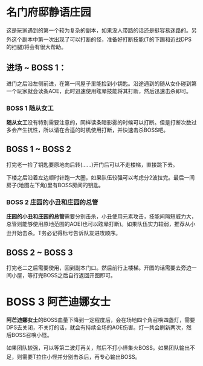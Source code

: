 # 名门府邸静语庄园

这是玩家遇到的第一个较为复杂的副本，如果没人带路的话还是挺容易迷路的。另外这个副本中第一次出现了可以打断的怪，准备好打断技能(<img class="no-zoom sm-icon" :src="$withBase('/images/jobs/tank.png')" height="20">T的下踢和<img class="no-zoom sm-icon" :src="$withBase('/images/jobs/dps.png')" height="20">近战DPS的扫腿)将会有很大帮助。

## 进场 ~ BOSS 1：

进门之后沿左侧前进，在第一间屋子里能捡到小钥匙。沿途遇到的随从女仆碰到第一个玩家就会读条AOE，此时迅速使用眩晕技能将其打断，然后迅速击杀即可。

### BOSS 1 随从女工
**随从女工**没有特别需要注意的，同样读条暗影雾的时候可以打断。但是打断次数过多会产生抗性，所以请在合适的时机使用打断，并快速击杀BOSS吧。

## BOSS 1 ~ BOSS 2

打完老一捡了钥匙要原地向后转(……)开门后可以不走楼梯，直接跳下去。

下楼之后沿着左边顺时针跑一大圈，如果队伍较强可以考虑分2波拉完。最后一间房子(地图左下角)里有BOSS房间的钥匙。

### BOSS 2 庄园的小丑和庄园的总管

**庄园的小丑和庄园的总管**需要分别击杀，小丑使用元素攻击，技能间隔短威力大，总管则能够使用原地范围的AOE(也可以眩晕打断)。如果队伍实力较弱，推荐从小丑开始击杀。<img class="no-zoom sm-icon" :src="$withBase('/images/jobs/tank.png')" height="20">T务必记得标号告诉队友进攻顺序。

## BOSS 2 ~ BOSS 3

打完老二之后需要使用<Action name="返回" />，回到副本门口。然后前行上楼梯。开图的话需要去旁边一间小屋，等打完BOSS之后自行返回开图即可。

# BOSS 3 阿芒迪娜女士
**阿芒迪娜女士**的BOSS血量下降到一定程度后，会在场地四个角召唤四盏灯，需要DPS去关闭，不关灯的话，就会有持续全场的AOE伤害。灯一共会刷新两次，然后BOSS召唤小怪。

如果团队较强，可以等第二波灯再关，然后不打小怪集火BOSS。如果团队输出不足，则需要<img class="no-zoom sm-icon" :src="$withBase('/images/jobs/tank.png')" height="20">T拉住小怪并分别击杀后，再专心输出BOSS。
